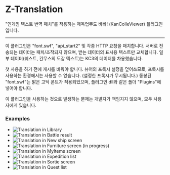 # Z-Translation
"인게임 텍스트 번역 패치"를 적용하는 제독업무도 바빠! (KanColleViewer) 플러그인입니다.

---------

이 플러그인은 "font.swf", "api_start2" 및 각종 HTTP 요청을 패치합니다.
서버로 전송되는 데이터는 패치/조작되지 않으며, 받는 데이터의 표시용 텍스트만 교체합니다.
일부 데이터(퀘스트, 칸무스의 도감 텍스트)는 KC3의 데이터를 차용했습니다.

첫 사용을 하기 전에 캐시를 비워야 합니다.
뷰어의 프록시 설정을 덮어쓰므로, 프록시를 사용하는 환경에서는 사용할 수 없습니다. (설정한 프록시가 무시됩니다.)
동봉된 "font.swf"는 맑은 고딕 폰트가 적용되었으며, 플러그인 dll와 같은 폴더 "Plugins"에 넣어야 합니다. 

이 플러그인을 사용하는 것으로 발생하는 문제는 개발자가 책임지지 않으며, 모두 사용자에게 있습니다.


### Examples
- ![Translation in Library](https://github.com/WolfgangKurz/Z-Translation/blob/master/images/1.png)
- ![Translation in Battle result](https://github.com/WolfgangKurz/Z-Translation/blob/master/images/2.png)
- ![Translation in New ship screen](https://github.com/WolfgangKurz/Z-Translation/blob/master/images/3.png)
- ![Translation in Furniture screen (in progress)](https://github.com/WolfgangKurz/Z-Translation/blob/master/images/4.png)
- ![Translation in MyItems screen](https://github.com/WolfgangKurz/Z-Translation/blob/master/images/5.png)
- ![Translation in Expedition list](https://github.com/WolfgangKurz/Z-Translation/blob/master/images/6.png)
- ![Translation in Sortie screen](https://github.com/WolfgangKurz/Z-Translation/blob/master/images/7.png)
- ![Translation in Quest list](https://github.com/WolfgangKurz/Z-Translation/blob/master/images/8.png)
